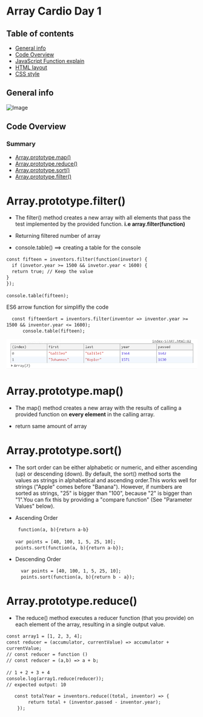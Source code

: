 # Array Cardio Day 1

## Table of contents

- [General info](#general-info)
- [Code Overview](#Code-Overview)
- [JavaScript Function explain](#JavaScript-Function-explain)
- [HTML layout](#HTML-layout)
- [CSS style](#CSS-style)

## General info

![Image]()

## Code Overview

### Summary

- [Array.prototype.map()](https://developer.mozilla.org/en-US/docs/Web/JavaScript/Reference/Global_Objects/Array/map)
- [Array.prototype.reduce()](https://developer.mozilla.org/en-US/docs/Web/JavaScript/Reference/Global_Objects/Array/Reduce)
- [Array.prototype.sort()](https://developer.mozilla.org/en-US/docs/Web/JavaScript/Reference/Global_Objects/Array/Sort)
- [Array.prototype.filter()](https://developer.mozilla.org/en-US/docs/Web/JavaScript/Reference/Global_Objects/Array/Filter)

# Array.prototype.filter()

- The filter() method creates a new array with all elements that pass the test implemented by the provided function. **i.e array.filter(function)**

- Returning filtered number of array

- console.table() ==> creating a table for the console

```
const fifteen = inventors.filter(function(invetor) {
  if (invetor.year >= 1500 && invetor.year < 1600) {
  return true; // Keep the value
}
});

console.table(fifteen);
```

ES6 arrow function for simplifly the code

```
  const fifteenSort = inventors.filter(inventor => inventor.year >= 1500 && inventor.year <= 1600);
      console.table(fifteen);

```

![Image](./imgs/filter.png)

# Array.prototype.map()

- The map() method creates a new array with the results of calling a provided function on **every element** in the calling array.

- return same amount of array

# Array.prototype.sort()

- The sort order can be either alphabetic or numeric, and either ascending (up) or descending (down). By default, the sort() method sorts the values as strings in alphabetical and ascending order.This works well for strings ("Apple" comes before "Banana"). However, if numbers are sorted as strings, "25" is bigger than "100", because "2" is bigger than "1".You can fix this by providing a "compare function" (See "Parameter Values" below).

* Ascending Order

       function(a, b){return a-b}

      var points = [40, 100, 1, 5, 25, 10];
      points.sort(function(a, b){return a-b});

* Descending Order

        var points = [40, 100, 1, 5, 25, 10];
        points.sort(function(a, b){return b - a});

# Array.prototype.reduce()

- The reduce() method executes a reducer function (that you provide) on each element of the array, resulting in a single output value.

```
const array1 = [1, 2, 3, 4];
const reducer = (accumulator, currentValue) => accumulator + currentValue;
// const reducer = function ()
// const reducer = (a,b) => a + b;

// 1 + 2 + 3 + 4
console.log(array1.reduce(reducer));
// expected output: 10
```

```
   const totalYear = inventors.reduce((total, inventor) => {
        return total + (inventor.passed - inventor.year);
    });

```
